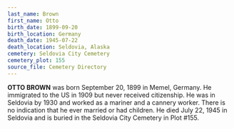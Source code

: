 ```yaml
---
last_name: Brown
first_name: Otto
birth_date: 1899-09-20
birth_location: Germany
death_date: 1945-07-22
death_location: Seldovia, Alaska
cemetery: Seldovia City Cemetery
cemetery_plot: 155
source_file: Cemetery Directory
---
```

**OTTO BROWN** was born September 20, 1899 in Memel, Germany.  He immigrated to the US in 1909 but never received citizenship. He was in Seldovia by 1930 and worked as a mariner and a cannery worker.  There is no indication that he ever married or had children. He died July 22, 1945 in Seldovia and is buried in the Seldovia City Cemetery in Plot #155.  
